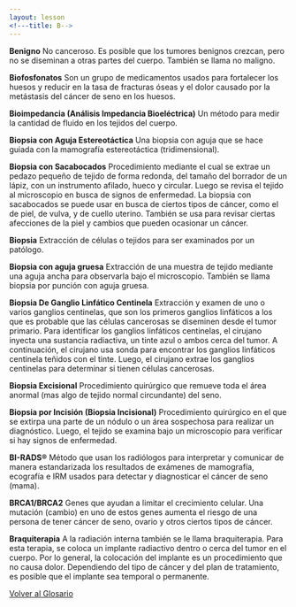 ```yaml
---
layout: lesson
<!---title: B-->
---
```


<a name="top"></a>

**Benigno**
No canceroso. Es posible que los tumores benignos crezcan, pero no se diseminan a otras partes del cuerpo. También se llama no maligno.

**Biofosfonatos**
Son un grupo de medicamentos usados para fortalecer los huesos y reducir en la tasa de fracturas óseas y el dolor causado por la metástasis del cáncer de seno en los huesos. 

**Bioimpedancia (Análisis Impedancia Bioeléctrica)**
Un método para medir la cantidad de fluido en los tejidos del cuerpo.

**Biopsia con Aguja Estereotáctica**
Una biopsia con aguja que se hace guiada con la mamografía estereotáctica (tridimensional). 

**Biopsia con Sacabocados**
Procedimiento mediante el cual se extrae un pedazo pequeño de tejido de forma redonda, del tamaño del borrador de un lápiz, con un instrumento afilado, hueco y circular. Luego se revisa el tejido al microscopio en busca de signos de enfermedad. La biopsia con sacabocados se puede usar en busca de ciertos tipos de cáncer, como el de piel, de vulva, y de cuello uterino. También se usa para revisar ciertas afecciones de la piel y cambios que pueden ocasionar un cáncer.

**Biopsia**
Extracción de células o tejidos para ser examinados por un patólogo. 

**Biopsia con aguja gruesa**
Extracción de una muestra de tejido mediante una aguja ancha para observarla bajo el microscopio. También se llama biopsia por punción con aguja gruesa.

**Biopsia De Ganglio Linfático Centinela** 
Extracción y examen de uno o varios ganglios centinelas, que son los primeros ganglios linfáticos a los que es probable que las células cancerosas se diseminen desde el tumor primario. Para identificar los ganglios linfáticos centinelas, el cirujano inyecta una sustancia radiactiva, un tinte azul o ambos cerca del tumor. A continuación, el cirujano usa sonda para encontrar los ganglios linfáticos centinela teñidos con el tinte. Luego, el cirujano extrae los ganglios centinelas para determinar si tienen células cancerosas.

**Biopsia Excisional**
Procedimiento quirúrgico que remueve toda el área anormal (mas algo de tejido normal circundante) del seno.

**Biopsia por Incisión (Biopsia Incisional)** 
Procedimiento quirúrgico en el que se extirpa una parte de un nódulo o un área sospechosa para realizar un diagnóstico. Luego, el tejido se examina bajo un microscopio para verificar si hay signos de enfermedad.

**BI-RADS®**
Método que usan los radiólogos para interpretar y comunicar de manera estandarizada los resultados de exámenes de mamografía, ecografía e IRM usados para detectar y diagnosticar el cáncer de seno (mama). 

**BRCA1/BRCA2**
Genes que ayudan a limitar el crecimiento celular. Una mutación (cambio) en uno de estos genes aumenta el riesgo de una persona de tener cáncer de seno, ovario y otros ciertos tipos de cáncer.

**Braquiterapia**
A la radiación interna también se le llama braquiterapia. Para esta terapia, se coloca un implante radiactivo dentro o cerca del tumor en el cuerpo. Por lo general, la colocación del implante es un procedimiento que no causa dolor. Dependiendo del tipo de cáncer y del plan de tratamiento, es posible que el implante sea temporal o permanente.


<!--a href="#top">Volver arriba</a-->
<a href="https://scnslabutsa.github.io/myhthelperEduContent/Glossarysp/index.html">Volver al Glosario</a>

